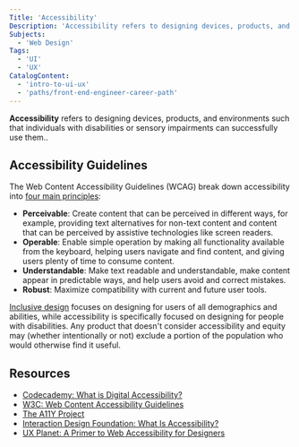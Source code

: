 ```yaml
---
Title: 'Accessibility'
Description: 'Accessibility refers to designing devices, products, and environments such that individuals with disabilities or sensory impairments can successfully use them.'
Subjects:
  - 'Web Design'
Tags:
  - 'UI'
  - 'UX'
CatalogContent:
  - 'intro-to-ui-ux'
  - 'paths/front-end-engineer-career-path'
---
```


<link rel="canonical" href="https://www.codecademy.com/article/what-is-digital-accessibility" />

**Accessibility** refers to designing devices, products, and environments such that individuals with disabilities or sensory impairments can successfully use them..

## Accessibility Guidelines

The Web Content Accessibility Guidelines (WCAG) break down accessibility into [four main principles](https://www.w3.org/WAI/standards-guidelines/wcag/glance/):

- **Perceivable**: Create content that can be perceived in different ways, for example, providing text alternatives for non-text content and content that can be perceived by assistive technologies like screen readers.
- **Operable**: Enable simple operation by making all functionality available from the keyboard, helping users navigate and find content, and giving users plenty of time to consume content.
- **Understandable**: Make text readable and understandable, make content appear in predictable ways, and help users avoid and correct mistakes.
- **Robust**: Maximize compatibility with current and future user tools.

[Inclusive design](https://www.codecademy.com/resources/docs/uiux/inclusive-design) focuses on designing for users of all demographics and abilities, while accessibility is specifically focused on designing for people with disabilities. Any product that doesn't consider accessibility and equity may (whether intentionally or not) exclude a portion of the population who would otherwise find it useful.

## Resources

- [Codecademy: What is Digital Accessibility?](https://www.codecademy.com/article/what-is-digital-accessibility)
- [W3C: Web Content Accessibility Guidelines](https://www.w3.org/WAI/standards-guidelines/wcag/)
- [The A11Y Project](https://www.a11yproject.com/)
- [Interaction Design Foundation: What Is Accessibility?](https://www.interaction-design.org/literature/topics/accessibility)
- [UX Planet: A Primer to Web Accessibility for Designers](https://uxplanet.org/a-primer-to-web-accessibility-for-designers-2c548448c612)
